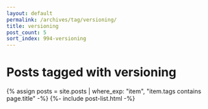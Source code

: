 ```yaml
---
layout: default
permalink: /archives/tag/versioning/
title: versioning
post_count: 5
sort_index: 994-versioning
---
```

<h1 class="page-heading">Posts tagged with versioning</h1>
{% assign posts = site.posts | where_exp: "item", "item.tags contains page.title" -%}
{%- include post-list.html -%}
